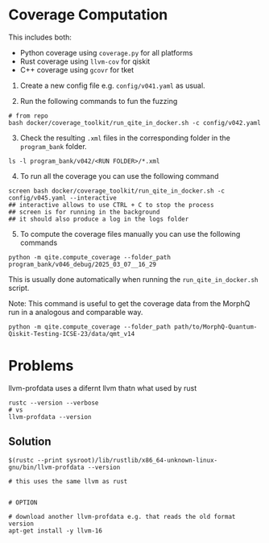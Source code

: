 # Coverage Computation

This includes both:
- Python coverage using `coverage.py` for all platforms
- Rust coverage using `llvm-cov` for qiskit
- C++ coverage using `gcovr` for tket

1. Create a new config file e.g. `config/v041.yaml` as usual.


2. Run the following commands to fun the fuzzing

```shell
# from repo
bash docker/coverage_toolkit/run_qite_in_docker.sh -c config/v042.yaml
```

3. Check the resulting `.xml` files in the corresponding folder in the `program_bank` folder.

```shell
ls -l program_bank/v042/<RUN FOLDER>/*.xml
```


4. To run all the coverage you can use the following command

```shell
screen bash docker/coverage_toolkit/run_qite_in_docker.sh -c config/v045.yaml --interactive
## interactive allows to use CTRL + C to stop the process
## screen is for running in the background
## it should also produce a log in the logs folder
```

5. To compute the coverage files manually you can use the following commands

```shell
python -m qite.compute_coverage --folder_path program_bank/v046_debug/2025_03_07__16_29
```
This is usually done automatically when running the `run_qite_in_docker.sh` script.

Note: This command is useful to get the coverage data from the MorphQ run in a analogous and comparable way.
```shell
python -m qite.compute_coverage --folder_path path/to/MorphQ-Quantum-Qiskit-Testing-ICSE-23/data/qmt_v14
```

# Problems

llvm-profdata uses a difernt llvm thatn what used by rust


```shell
rustc --version --verbose
# vs
llvm-profdata --version
```

## Solution

```shell
$(rustc --print sysroot)/lib/rustlib/x86_64-unknown-linux-gnu/bin/llvm-profdata --version

# this uses the same llvm as rust


# OPTION

# download another llvm-profdata e.g. that reads the old format version
apt-get install -y llvm-16
```

